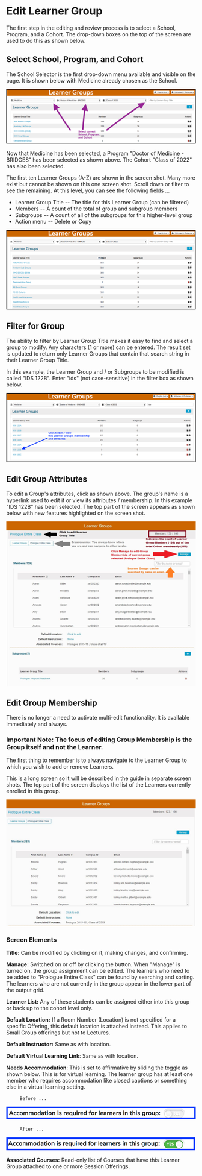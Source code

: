 # Edit Learner Group

The first step in the editing and review process is to select a School, Program, and a Cohort. The drop-down boxes on the top of the screen are used to do this as shown below.

## Select School, Program, and Cohort

The School Selector is the first drop-down menu available and visible on the page. It is shown below with Medicine already chosen as the School.

![](../.gitbook/assets/lg_rd_5.png)



Now that Medicine has been selected, a Program "Doctor of Medicine - BRIDGES" has been selected as shown above. The Cohort "Class of 2022" has also been selected.

The first ten Learner Groups \(A-Z\) are shown in the screen shot. Many more exist but cannot be shown on this one screen shot. Scroll down or filter to see the remaining. At this level, you can see the following fields ...

* Learner Group Title -- The title for this Learner Group \(can be filtered\)
* Members -- A count of the total of group and subgroup members
* Subgroups -- A count of all of the subgroups for this higher-level group
* Action menu -- Delete or Copy

![](../.gitbook/assets/lg_rd_6.png)

## Filter for Group

The ability to filter by Learner Group Title makes it easy to find and select a group to modify. Any characters \(1 or more\) can be entered. The result set is updated to return only Learner Groups that contain that search string in their Learner Group Title.

In this example, the Learner Group and / or Subgroups to be modified is called "IDS 122B". Enter "ids" \(not case-sensitive\) in the filter box as shown below.

![](../.gitbook/assets/lg_rd_7.png)

## Edit Group Attributes

To edit a Group's attributes, click as shown above. The group's name is a hyperlink used to edit it or view its attributes / membership. In this example "IDS 122B" has been selected. The top part of the screen appears as shown below with new features highlighted on the screen shot.

![](../.gitbook/assets/lg_top_selected.jpg)

## Edit Group Membership

There is no longer a need to activate multi-edit functionality. It is available immediately and always.

### Important Note: The focus of editing Group Membership is the Group itself and not the Learner.

The first thing to remember is to always navigate to the Learner Group to which you wish to add or remove Learners.

This is a long screen so it will be described in the guide in separate screen shots. The top part of the screen displays the list of the Learners currently enrolled in this group.

![](../.gitbook/assets/lg_top_screen.jpg)

### Screen Elements

**Title:** Can be modified by clicking on it, making changes, and confirming. 

**Manage:** Switched on or off by clicking the button. When "Manage" is turned on, the group assignment can be edited. The learners who need to be added to "Prologue Entire Class" can be found by searching and sorting. The learners who are not currently in the group appear in the lower part of the output grid. 

**Learner List:** Any of these students can be assigned either into this group or back up to the cohort level only. 

**Default Location:** If a Room Number \(Location\) is not specified for a specific Offering, this default location is attached instead. This applies to Small Group offerings but not to Lectures.

**Default Instructor:** Same as with location. 

**Default Virtual Learning Link**: Same as with location.

**Needs Accommodation**: This is set to affirmative by sliding the toggle as shown below. This is for virtual learning. The learner group has at least one member who requires accommodation like closed captions or something else in a virtual learning setting.

         Before ...

![](../.gitbook/assets/accomm_pre%20%281%29.png)

         After ...

![](../.gitbook/assets/accomm_post.png)

**Associated Courses:** Read-only list of Courses that have this Learner Group attached to one or more Session Offerings.

